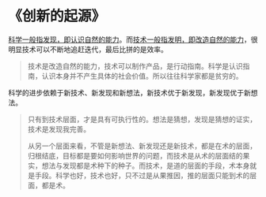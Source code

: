 # 《创新的起源》

<u>科学一般指发现，即认识自然的能力</u>。而<u>技术一般指发明，即改造自然的能力</u>，很明显技术可以不断地追赶迭代，最后比拼的是效率。

> 技术是改造自然的能力，技术可以制作产品，是行动指南。科学是认识指南，认识本身并不产生具体的社会价值。所以往往科学家都是贫穷的。

科学的进步依赖于新技术、新发现和新想法，新技术优于新发现，新发现优于新想法。

> 只有到技术层面，才是具有可执行性的。想法是猜想，发现是猜想的证实，技术是发现我完善。
>
> 从另一个层面来看，不管是新想法、新发现还是新技术，都是在术的层面，归根结底，目标都是要如何影响世界的问题，而技术是从术的层面结的果实，想法与发现都是术种下的种子。而技术，是道的层面的手段，术本身就是手段。科学也好，技术也好，只不过是从果推因，推的层面只能到术的层面，都是术。


